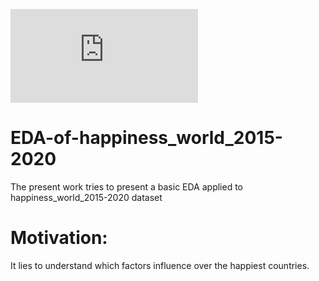 ![happy world](https://newseu.cgtn.com/news/2021-03-24/Finland-retains-top-spot-but-which-are-the-other-happiest-countries--YSmENelVWU/index.html)

# EDA-of-happiness_world_2015-2020
The present work tries to present a basic EDA applied to happiness_world_2015-2020 dataset
# Motivation: 
It lies to understand which factors influence over the happiest countries.
